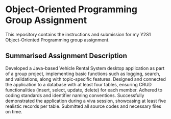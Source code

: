 # Object-Oriented Programming Group Assignment
This repository contains the instructions and submission for my Y2S1 Object-Oriented Programming group assignment.

## Summarised Assignment Description
Developed a Java-based Vehicle Rental System desktop application as part of a group project, implementing basic functions such as logging, search, and validations, along with topic-specific features. Designed and connected the application to a database with at least four tables, ensuring CRUD functionalities (insert, select, update, delete) for each member. Adhered to coding standards and identifier naming conventions. Successfully demonstrated the application during a viva session, showcasing at least five realistic records per table. Submitted all source codes and necessary files on time.
